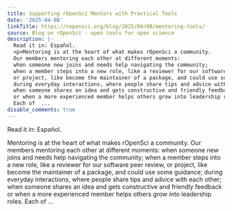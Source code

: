 ```yaml
---
title: Supporting rOpenSci Mentors with Practical Tools
date: '2025-04-08'
linkTitle: https://ropensci.org/blog/2025/04/08/mentoring-tools/
source: Blog on rOpenSci - open tools for open science
description: |-
  Read it in: Español.
  <p>Mentoring is at the heart of what makes rOpenSci a community.
  Our members mentoring each other at different moments:
  when someone new joins and needs help navigating the community;
  when a member steps into a new role, like a reviewer for our software peer review,
  or project, like become the maintainer of a package, and could use some guidance;
  during everyday interactions, where people share tips and advice with each other;
  when someone shares an idea and gets constructive and friendly feedback
  or when a more experienced member helps others grow into leadership roles.
  Each of  ...
disable_comments: true
---
```

Read it in: Español.
<p>Mentoring is at the heart of what makes rOpenSci a community.
Our members mentoring each other at different moments:
when someone new joins and needs help navigating the community;
when a member steps into a new role, like a reviewer for our software peer review,
or project, like become the maintainer of a package, and could use some guidance;
during everyday interactions, where people share tips and advice with each other;
when someone shares an idea and gets constructive and friendly feedback
or when a more experienced member helps others grow into leadership roles.
Each of  ...